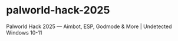 # palworld-hack-2025
Palworld Hack 2025 — Aimbot, ESP, Godmode &amp; More | Undetected Windows 10-11
